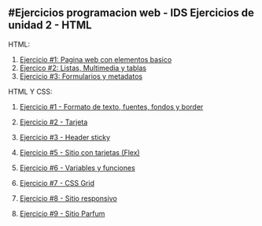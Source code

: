 #Ejercicios programacion web - IDS
Ejercicios de unidad 2 - HTML
---
HTML:

1. [Ejercicio #1: Pagina web con elementos basico](/01_Trabajo_HTML/index.html)
2. [Ejercico #2: Listas, Multimedia y tablas](/02_Trabajo_HTML/index.html)
3. [Ejercicio #3: Formularios y metadatos](/03_Trabajo_HTML/index.html)

HTML Y CSS:

1. [Ejercicio #1 - Formato de texto, fuentes, fondos y border](/04_Trabajo_HTML/index.html)
2. [Ejercicio #2 - Tarjeta](/05_Trabajo_HTML_CSS/index.html)
3. [Ejercicio #3 - Header sticky](/06_Trabajo_HTML_CSS/index.html)
4. [Ejercicio #5 - Sitio con tarjetas (Flex)](/07_Trabajo_HTML_CSS/05_Trabajo_HTML_CSS/index.html)
5. [Ejercicio #6 - Variables y funciones](/08_Trabajo_HTML_CSS/index.html)
6. [Ejercicio #7 - CSS Grid](/09_Trabajo_HTML_CSS/index.html)
7. [Ejercicio #8 - Sitio responsivo](/10_Trabajo_HTML_CSS/index.html)

8. [Ejercicio #9 - Sitio Parfum](/Examen_HTML_CSS/Main/index.html)
